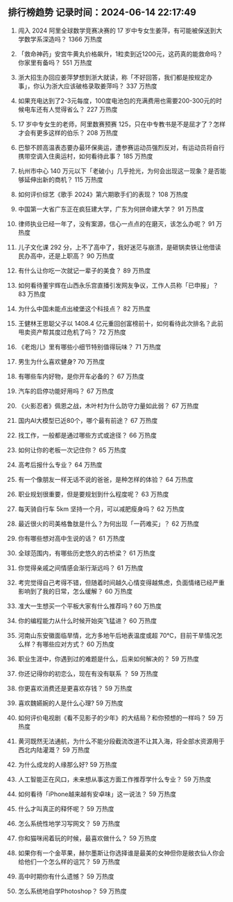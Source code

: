 
## 排行榜趋势 记录时间：2024-06-14 22:17:49
  
  1. 闯入 2024 阿里全球数学竞赛决赛的 17 岁中专女生姜萍，有可能被保送到大学数学系深造吗？ 1366 万热度
    
  2. 「救命神药」安宫牛黄丸价格飙升，1粒卖到近1200元，这药真的能救命吗？你家里有备吗？ 551 万热度
    
  3. 浙大招生办回应姜萍梦想到浙大就读，称「不好回答，我们都是按规定办事」，你认为浙大应该破格录取姜萍吗？ 337 万热度
    
  4. 如果充电达到了2-3元每度，100度电池包的充满费用也需要200-300元的时候电车还有人觉得省么？ 227 万热度
    
  5. 17 岁中专女生的老师，阿里数赛预赛 125，只在中专教书是不是屈才了？怎样才会有更多这样的伯乐？ 208 万热度
    
  6. 巴黎不顾高温表态要办最环保奥运，遭参赛运动员强烈反对，有运动员将自行携带空调入住奥运村，如何看待此事？ 185 万热度
    
  7. 杭州市中心 140 万元以下「老破小」几乎抢光，为何会出现这一现象？是否能够延伸出新的商机？ 115 万热度
    
  8. 如何评价综艺《歌手 2024》第六期歌手们的表现？ 108 万热度
    
  9. 中国第一大省广东正在疯狂建大学，广东为何拼命建大学？ 91 万热度
    
  10. 律师执业已经一年了，没有案源，信心一点点的在磨灭，该怎么办呢？ 91 万热度
    
  11. 儿子文化课 292 分，上不了高中了，我好迷茫与崩溃，是砸锅卖铁让他借读民办高中，还是上职高？ 90 万热度
    
  12. 有什么让你吃一次就记一辈子的美食？ 89 万热度
    
  13. 如何看待董宇辉在山西永乐宫直播引发网友争议，工作人员称「已申报」？ 83 万热度
    
  14. 为什么中国未能点出棱堡这个科技点？ 82 万热度
    
  15. 王健林王思聪父子以 1408.4 亿元重回创富榜前十，如何看待此次排名？此前甩卖资产帮其度过危机了吗？ 72 万热度
    
  16. 《老炮儿》里有哪些小细节特别值得玩味？ 71 万热度
    
  17. 男生为什么喜欢健身? 70 万热度
    
  18. 有哪些车内好物，是你开车必备的？ 67 万热度
    
  19. 汽车的启停功能好用吗？ 67 万热度
    
  20. 《火影忍者》佩恩之战，木叶村为什么防守力量如此弱？ 67 万热度
    
  21. 国内AI大模型已近80个，哪个最有前途？ 67 万热度
    
  22. 找工作，一般都是通过哪些方式或途径？ 66 万热度
    
  23. 如何让你的老板一次记住你？ 65 万热度
    
  24. 高考后报什么专业？ 64 万热度
    
  25. 有一个像朋友一样无话不说的爸爸，是种怎样的体验？ 64 万热度
    
  26. 职业规划很重要，但是要规划到什么程度呢？ 63 万热度
    
  27. 每天骑自行车 5km 坚持一个月，可以减肥瘦身吗？ 62 万热度
    
  28. 最近很⽕的司美格鲁肽是什么？为何出现「⼀药难买」？ 62 万热度
    
  29. 你有哪些想对高中生说的话？ 61 万热度
    
  30. 全球范围内，有哪些历史悠久的古桥梁？ 61 万热度
    
  31. 你觉得亲戚之间情感会渐行渐远吗？ 61 万热度
    
  32. 考完觉得自己考得不错，但随着时间越久心情变得越焦虑，负面情绪已经严重影响到了我的日常，怎么缓解？ 60 万热度
    
  33. 准大一生想买一个平板大家有什么推荐吗               ? 60 万热度
    
  34. 你的编程能力从什么时候开始突飞猛进？ 60 万热度
    
  35. 河南山东安徽面临旱情，北方多地午后地表温度或超 70℃，目前干旱情况怎么样？有哪些应对方式？ 60 万热度
    
  36. 职业生涯中，你遇到过的难题是什么，后来如何解决的？ 59 万热度
    
  37. 你还记得你的初恋么，现在有没有联系 ？ 59 万热度
    
  38. 你更喜欢消费还是更喜欢存钱？ 59 万热度
    
  39. 喜欢魏嬿婉的人是什么心理? 59 万热度
    
  40. 如何评价电视剧《看不见影子的少年》的大结局？和你预想的一样吗？ 59 万热度
    
  41. 黄河既然无法通航，为什么不能分段截流改道不让其入海，将全部水资源用于西北内陆灌溉？ 59 万热度
    
  42. 为什么成龙的人缘那么好? 59 万热度
    
  43. 人工智能正在风口，未来想从事这方面工作推荐学什么专业？ 59 万热度
    
  44. 如何看待「iPhone越来越有安卓味」这一说法？ 59 万热度
    
  45. 什么才叫真正的释怀呢？ 59 万热度
    
  46. 怎么系统性地学习写网文？ 59 万热度
    
  47. 你和猫咪闹着玩的时候，最喜欢做什么？ 59 万热度
    
  48. 如果你有一个金苹果，赫尔墨斯让你选择谁是最美的女神但你是敝衣仙人你会给他们一个怎么样的诅咒？ 59 万热度
    
  49. 高中时期你有什么遗憾？ 59 万热度
    
  50. 怎么系统地自学Photoshop？ 59 万热度
    